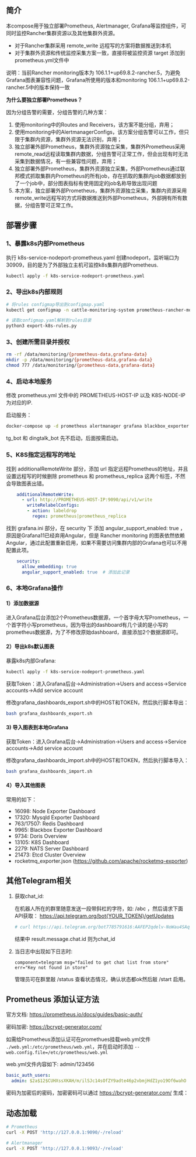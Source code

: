 ## 简介
本compose用于独立部署Prometheus, Alertmanager, Grafana等监控组件，可同时监控Rancher集群资源以及其他集群外资源。
 - 对于Rancher集群采用 remote_write 远程写的方案将数据推送到本机
 - 对于集群外资源和传统监控采集方案一致，直接将被监控资源 target 添加到prometheus.yml文件中

说明：当前Rancher monitoring版本为 106.1.1+up69.8.2-rancher.5，为避免Grafana图表兼容性问题，Grafana所使用的版本和monitoring 106.1.1+up69.8.2-rancher.5中的版本保持一致

**为什么要独立部署Prometheus？**

因为分组告警的需要，分组告警的几种方案：
1. 使用monitoring中的Routes and Receivers，该方案不能分组，弃用；
2. 使用monitoring中的AlertmanagerConfigs，该方案分组告警可以工作，但只限于集群内资源，集群外资源无法识别，弃用；
3. 独立部署外部Prometheus，集群外资源独立采集，集群外Prometheus采用remote_read远程读取集群内数据，分组告警可正常工作，但会出现有时无法采集到数据情况，有一些兼容性问题，弃用；
4. 独立部署外部Prometheus，集群外资源独立采集，外部Prometheus通过联邦模式抓取集群内Prometheus的所有job，存在抓取的集群内job数据都放到了一个job中，部分图表指标有使用固定的job名称导致出现问题
5. 本方案，独立部署外部Prometheus，集群外资源独立采集，集群内资源采用remote_write远程写的方式将数据推送到外部Prometheus，外部拥有所有数据，分组告警可正常工作。



## 部署步骤

### 1、暴露k8s内部Prometheus
执行 k8s-service-nodeport-prometheus.yaml 创建nodeport，监听端口为 30909，目的是为了外部独立主机可监控k8s集群内部Prometheus.

```bash
kubectl apply -f k8s-service-nodeport-prometheus.yaml
```



### 2、导出k8s内部规则
```bash
# 将rules configmap导出到configmap.yaml
kubectl get configmap -n cattle-monitoring-system prometheus-rancher-monitoring-prometheus-rulefiles-0 -o yaml > configmap.yaml

# 读取configmap.yaml解析到rules目录
python3 export-k8s-rules.py
```



### 3、创建所需目录并授权

```bash
rm -rf /data/monitoring/{prometheus-data,grafana-data}
mkdir -p /data/monitoring/{prometheus-data,grafana-data}
chmod 777 /data/monitoring/{prometheus-data,grafana-data}
```



### 4、启动本地服务

修改 prometheus.yml 文件中的 PROMETHEUS-HOST-IP 以及 K8S-NODE-IP 为对应的IP.

启动服务：

```bash
docker-compose up -d prometheus alertmanager grafana blackbox_exporter
```

tg_bot 和 dingtalk_bot 先不启动，后面按需启动。



### 5、K8S指定远程写的地址
找到 additionalRemoteWrite 部分，添加 url 指定远程Prometheus的地址，并且设置远程写的时候删除 prometheus 和 prometheus_replica 这两个标签，不然会导致图表出错。
```yaml
    additionalRemoteWrite:
      - url: http://PROMETHEUS-HOST-IP:9090/api/v1/write
        writeRelabelConfigs:
        - action: labeldrop
          regex: prometheus|prometheus_replica
```
找到 grafana.ini 部分，在 security 下 添加 angular_support_enabled: true ，原因是Grafana11已经弃用Angular，但是 Rancher monitoring 的图表依然依赖Angular，通过此配置重新启用，如果不需要访问集群内部的Grafana也可以不用配置此项。
```yaml
    security:
      allow_embedding: true
      angular_support_enabled: true  # 添加此记录
```



### 6、本地Grafana操作

#### 1）添加数据源

进入Grafana后台添加2个Prometheus数据源，一个首字母大写Prometheus，一个首字符小写prometheus，因为导出的dashboard有几个读的是小写的prometheus数据源，为了不修改原始dashboard，直接添加2个数据源即可。

#### 2）导出k8s默认图表

暴露k8s内部Grafana:

```bash
kubectl apply -f k8s-service-nodeport-prometheus.yaml
```



获取Token：进入Grafana后台->Administration->Users and access->Service accounts->Add service account



修改grafana_dashboards_export.sh中的HOST和TOKEN，然后执行脚本导出：

```bash
bash grafana_dashboards_export.sh
```

#### 3) 导入图表到本地Grafana

获取Token：进入Grafana后台->Administration->Users and access->Service accounts->Add service account



修改grafana_dashboards_import.sh中的HOST和TOKEN，然后执行脚本导入：

```bash
bash grafana_dashboards_import.sh
```



#### 4）导入其他图表

常用的如下：

- 16098: Node Exporter Dashboard
- 17320: Mysqld Exporter Dashboard
- 763/17507: Redis Dashboard
- 9965: Blackbox Exporter Dashboard
- 9734: Doris Overview
- 13105: K8S Dashboard
- 2279: NATS Server Dashboard
- 21473: Etcd Cluster Overview
- rocketmq_exporter.json (https://github.com/apache/rocketmq-exporter)



## 其他Telegram相关
1. 获取chat_id:

   在机器人所在的群里随意发送一段带斜杠的字符，如: /abc ，然后请求下面API获取：
   https://api.telegram.org/bot{YOUR_TOKEN}/getUpdates
    ```bash
   # curl https://api.telegram.org/bot7785791616:AAFEP2qdelv-NoWau4SAqjbWJRfthENV0ER/getUpdates
    ```
   结果中 result.message.chat.id 则为chat_id

2. 当日志中出现如下日志时:
    ```text
    component=telegram msg="failed to get chat list from store" err="Key not found in store"
    ```
    管理员可在群里敲 /status 查看状态情况，确认状态都ok然后敲 /start 启用。


## Prometheus 添加认证方法
官方文档: https://prometheus.io/docs/guides/basic-auth/

密码加密: https://bcrypt-generator.com/

如需给Prometheus添加认证可在promethues挂载web.yml文件 `./web.yml:/etc/prometheus/web.yml`，并在启动时添加 `--web.config.file=/etc/prometheus/web.yml`

web.yml文件内容如下:
admin/123456
```yaml
basic_auth_users:
  admin: $2a$12$CUHXssXKAH/m/ilSJc14sOfZY9adte46p2vbmjHdZ1yo19Of6wahO
```
密码为加密后的密码，加密密码可以通过 https://bcrypt-generator.com/ 生成：


## 动态加载
```bash
# Prometheus
curl -X POST 'http://127.0.0.1:9090/-/reload'

# Alertmanager
curl -X POST 'http://127.0.0.1:9093/-/reload'
```


